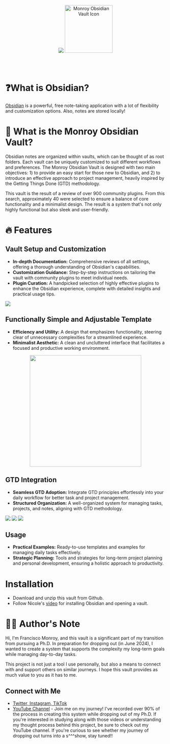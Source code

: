 
<p align="center">
<img src="./images/title.png"/>
<img src="./images/icon_gray.jpg" alt="Monroy Obsidian Vault Icon"  width="150"/>
</p>
<br/><br/>

# ❓What is Obsidian?
[Obsidian](https://obsidian.md/) is a powerful, free note-taking application with a lot of flexibility and customization options. Also, notes are stored locally!

# 📅 What is the Monroy Obsidian Vault?
Obsidian notes are organized within vaults, which can be thought of as root folders. Each vault can be uniquely customized to suit different workflows and preferences. The Monroy Obsidian Vault is designed with two main objectives: 1) to provide an easy start for those new to Obsidian, and 2) to introduce an effective approach to project management, heavily inspired by the Getting Things Done (GTD) methodology.

This vault is the result of a review of over 900 community plugins. From this search, approximately 40 were selected to ensure a balance of core functionality and a minimalist design. The result is a system that's not only highly functional but also sleek and user-friendly.

# 🔥 Features
## Vault Setup and Customization
- **In-depth Documentation:** Comprehensive reviews of all settings, offering a thorough understanding of Obsidian's capabilities.
- **Customization Guidance:** Step-by-step instructions on tailoring the vault with community plugins to meet individual needs.
- **Plugin Curation:** A handpicked selection of highly effective plugins to enhance the Obsidian experience, complete with detailed insights and practical usage tips.
<img src="./images/Screenshot 2023-12-31 at 12.33.37 AM.png"/>

## Functionally Simple and Adjustable Template
- **Efficiency and Utility:** A design that emphasizes functionality, steering clear of unnecessary complexities for a streamlined experience.
- **Minimalist Aesthetic:** A clean and uncluttered interface that facilitates a focused and productive working environment.
<p align="center">
<img src="./images/Screenshot 2023-12-31 at 2.02.54 AM.png" width="350"/>
</p>

## GTD Integration
- **Seamless GTD Adoption:** Integrate GTD principles effortlessly into your daily workflow for better task and project management.
- **Structured Organization:** A well-organized system for managing tasks, projects, and notes, aligning with GTD methodology.
<img src="./images/Screenshot 2023-12-31 at 2.11.53 AM.png"/>
<img src="./images/Screenshot 2023-12-31 at 12.34.44 AM.png"/>
<img src="./images/Screenshot 2023-12-31 at 12.35.04 AM.png"/>

## Usage
- **Practical Examples:** Ready-to-use templates and examples for managing daily tasks effectively.
- **Strategic Planning:** Tools and strategies for long-term project planning and personal development, ensuring a holistic approach to productivity.

# Installation
- Download and unzip this vault from Github.
- Follow Nicole's [video](https://www.youtube.com/watch?v=OUrOfIqvGS4) for installing Obsidian and opening a vault.

# ✍🏼 Author's Note
Hi, I'm Francisco Monroy, and this vault is a significant part of my transition from pursuing a Ph.D. In preparation for dropping out (in June 2024), I wanted to create a system that supports the complexity my long-term goals while managing day-to-day tasks.

This project is not just a tool I use personally, but also a means to connect with and support others on similar journeys. I hope this vault provides as much value to you as it has to me.

## Connect with Me
- [Twitter, Instagram, TikTok](https://linktr.ee/francisco.mnroy)
- [YouTube Channel](https://www.youtube.com/@Francisco.Monroy) - Join me on my journey! I've recorded over 90% of the process in creating this system while dropping out of my Ph.D. If you're interested in studying along with those videos or understanding my thought process behind this project, be sure to check out my YouTube channel. If you're curious to see whether my journey of dropping out turns into a s^^^show, stay tuned!!
